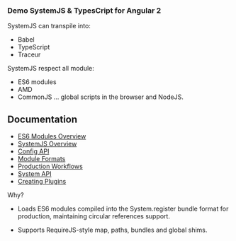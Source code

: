 ### Demo SystemJS & TypesCript for Angular 2


SystemJS can transpile into:
 
+ Babel
+ TypeScript
+ Traceur


SystemJS respect all module:

 + ES6 modules
 + AMD
 + CommonJS
...  global scripts in the browser and NodeJS.


Documentation
---

* [ES6 Modules Overview](docs/es6-modules-overview.md)
* [SystemJS Overview](docs/overview.md)
* [Config API](docs/config-api.md)
* [Module Formats](docs/module-formats.md)
* [Production Workflows](docs/production-workflows.md)
* [System API](docs/system-api.md)
* [Creating Plugins](docs/creating-plugins.md)


 Why?

- Loads ES6 modules compiled into the System.register bundle format for production, maintaining circular references support.

- Supports RequireJS-style map, paths, bundles and global shims.